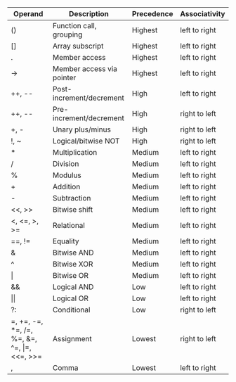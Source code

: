 | Operand        | Description                | Precedence | Associativity     |
|----------------|---------------------------|------------|-------------------|
| ()             | Function call, grouping    | Highest    | left to right     |
| []             | Array subscript            | Highest    | left to right     |
| .              | Member access              | Highest    | left to right     |
| ->             | Member access via pointer  | Highest    | left to right     |
| ++, --         | Post-increment/decrement   | High       | left to right     |
| ++, --         | Pre-increment/decrement    | High       | right to left     |
| +, -           | Unary plus/minus           | High       | right to left     |
| !, ~           | Logical/bitwise NOT        | High       | right to left     |
| *              | Multiplication             | Medium     | left to right     |
| /              | Division                   | Medium     | left to right     |
| %              | Modulus                    | Medium     | left to right     |
| +              | Addition                   | Medium     | left to right     |
| -              | Subtraction                | Medium     | left to right     |
| <<, >>         | Bitwise shift              | Medium     | left to right     |
| <, <=, >, >=   | Relational                 | Medium     | left to right     |
| ==, !=         | Equality                   | Medium     | left to right     |
| &              | Bitwise AND                | Medium     | left to right     |
| ^              | Bitwise XOR                | Medium     | left to right     |
| \|             | Bitwise OR                 | Medium     | left to right     |
| &&             | Logical AND                | Low        | left to right     |
| \|\|           | Logical OR                 | Low        | left to right     |
| ?:             | Conditional                | Low        | right to left     |
| =, +=, -=, *=, /=, %=, &=, ^=, \|=, <<=, >>= | Assignment | Lowest     | right to left     |
| ,              | Comma                      | Lowest     | left to right     |